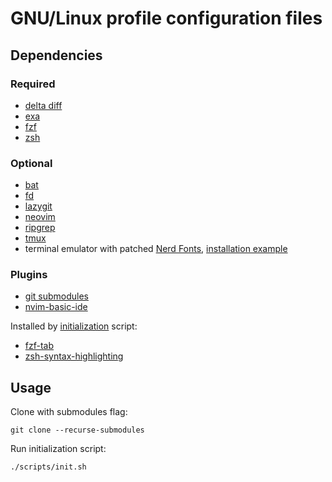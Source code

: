 # GNU/Linux profile configuration files

## Dependencies

### Required

- [delta diff](https://github.com/dandavison/delta#readme)
- [exa](https://github.com/ogham/exa#readme)
- [fzf](https://github.com/junegunn/fzf#readme)
- [zsh](https://github.com/ohmyzsh/ohmyzsh#readme)

### Optional

- [bat](https://github.com/sharkdp/bat#readme)
- [fd](https://github.com/sharkdp/fd)
- [lazygit](https://github.com/jesseduffield/lazygit#readme)
- [neovim](https://github.com/neovim/neovim#readme)
- [ripgrep](https://github.com/BurntSushi/ripgrep#readme)
- [tmux](https://github.com/tmux/tmux#readme)
- terminal emulator with patched [Nerd Fonts](https://github.com/ryanoasis/nerd-fonts#readme), [installation example](https://github.com/ryanoasis/nerd-fonts/tree/master/patched-fonts/Hack#linux)

### Plugins 

- [git submodules](.gitmodules)
- [nvim-basic-ide](https://github.com/michalsvorc/nvim-basic-ide#readme)

Installed by [initialization](scripts/init.sh) script:

- [fzf-tab](https://github.com/Aloxaf/fzf-tab#readme)
- [zsh-syntax-highlighting](https://github.com/zsh-users/zsh-syntax-highlighting#readme)

## Usage

Clone with submodules flag:

```shell
git clone --recurse-submodules
```

Run initialization script:

```shell
./scripts/init.sh
```
